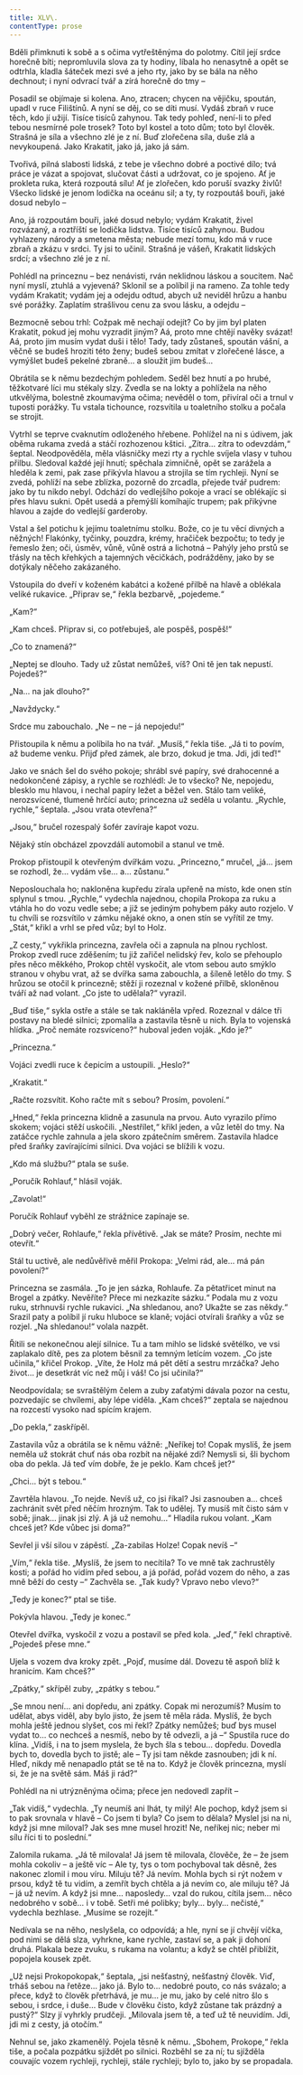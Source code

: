 ```yaml
---
title: XLV\.
contentType: prose
---
```


<section>

Bděli přimknuti k sobě a s očima vytřeštěnýma do polotmy. Cítil její srdce horečně bíti; nepromluvila slova za ty hodiny, líbala ho nenasytně a opět se odtrhla, kladla šáteček mezi své a jeho rty, jako by se bála na něho dechnout; i nyní odvrací tvář a zírá horečně do tmy –

Posadil se objímaje si kolena. Ano, ztracen; chycen na vějičku, spoután, upadl v ruce Filištínů. A nyní se děj, co se díti musí. Vydáš zbraň v ruce těch, kdo jí užijí. Tisíce tisíců zahynou. Tak tedy pohleď, není-li to před tebou nesmírné pole trosek? Toto byl kostel a toto dům; toto byl člověk. Strašná je síla a všechno zlé je z ní. Buď zlořečena síla, duše zlá a nevykoupená. Jako Krakatit, jako já, jako já sám.

Tvořivá, pilná slabosti lidská, z tebe je všechno dobré a poctivé dílo; tvá práce je vázat a spojovat, slučovat části a udržovat, co je spojeno. Ať je prokleta ruka, která rozpoutá sílu! Ať je zlořečen, kdo poruší svazky živlů! Všecko lidské je jenom lodička na oceánu sil; a ty, ty rozpoutáš bouři, jaké dosud nebylo –

Ano, já rozpoutám bouři, jaké dosud nebylo; vydám Krakatit, živel rozvázaný, a roztříští se lodička lidstva. Tisíce tisíců zahynou. Budou vyhlazeny národy a smetena města; nebude mezí tomu, kdo má v ruce zbraň a zkázu v srdci. Ty jsi to učinil. Strašná je vášeň, Krakatit lidských srdcí; a všechno zlé je z ní.

Pohlédl na princeznu – bez nenávisti, rván neklidnou láskou a soucitem. Nač nyní myslí, ztuhlá a vyjevená? Sklonil se a políbil ji na rameno. Za tohle tedy vydám Krakatit; vydám jej a odejdu odtud, abych už neviděl hrůzu a hanbu své porážky. Zaplatím strašlivou cenu za svou lásku, a odejdu –

Bezmocně sebou trhl: Cožpak mě nechají odejít? Co by jim byl platen Krakatit, pokud jej mohu vyzradit jiným? Aá, proto mne chtějí navěky svázat! Aá, proto jim musím vydat duši i tělo! Tady, tady zůstaneš, spoután vášní, a věčně se budeš hroziti této ženy; budeš sebou zmítat v zlořečené lásce, a vymýšlet budeš pekelné zbraně… a sloužit jim budeš…

Obrátila se k němu bezdechým pohledem. Seděl bez hnutí a po hrubé, těžkotvaré líci mu stékaly slzy. Zvedla se na lokty a pohlížela na něho utkvělýma, bolestně zkoumavýma očima; nevěděl o tom, přivíral oči a trnul v tuposti porážky. Tu vstala tichounce, rozsvítila u toaletního stolku a počala se strojit.

Vytrhl se teprve cvaknutím odloženého hřebene. Pohlížel na ni s údivem, jak oběma rukama zvedá a stáčí rozhozenou kštici. „Zítra… zítra to odevzdám,“ šeptal. Neodpověděla, měla vlásničky mezi rty a rychle svíjela vlasy v tuhou přilbu. Sledoval každé její hnutí; spěchala zimničně, opět se zarážela a hleděla k zemi, pak zase přikývla hlavou a strojila se tím rychleji. Nyní se zvedá, pohlíží na sebe zblízka, pozorně do zrcadla, přejede tvář pudrem: jako by tu nikdo nebyl. Odchází do vedlejšího pokoje a vrací se oblékajíc si přes hlavu sukni. Opět usedá a přemýšlí komíhajíc trupem; pak přikývne hlavou a zajde do vedlejší garderoby.

Vstal a šel potichu k jejímu toaletnímu stolku. Bože, co je tu věcí divných a něžných! Flakónky, tyčinky, pouzdra, krémy, hračiček bezpočtu; to tedy je řemeslo žen; oči, úsměv, vůně, vůně ostrá a lichotná – Pahýly jeho prstů se třásly na těch křehkých a tajemných věcičkách, podrážděny, jako by se dotýkaly něčeho zakázaného.

Vstoupila do dveří v koženém kabátci a kožené přilbě na hlavě a oblékala veliké rukavice. „Připrav se,“ řekla bezbarvě, „pojedeme.“

„Kam?“

„Kam chceš. Připrav si, co potřebuješ, ale pospěš, pospěš!“

„Co to znamená?“

„Neptej se dlouho. Tady už zůstat nemůžeš, víš? Oni tě jen tak nepustí. Pojedeš?“

„Na… na jak dlouho?“

„Navždycky.“

Srdce mu zabouchalo. „Ne – ne – já nepojedu!“

Přistoupila k němu a políbila ho na tvář. „Musíš,“ řekla tiše. „Já ti to povím, až budeme venku. Přijď před zámek, ale brzo, dokud je tma. Jdi, jdi teď!“

Jako ve snách šel do svého pokoje; shrábl své papíry, své drahocenné a nedokončené zápisy, a rychle se rozhlédl: Je to všecko? Ne, nepojedu, blesklo mu hlavou, i nechal papíry ležet a běžel ven. Stálo tam veliké, nerozsvícené, tlumeně hrčící auto; princezna už seděla u volantu. „Rychle, rychle,“ šeptala. „Jsou vrata otevřena?“

„Jsou,“ bručel rozespalý šofér zavíraje kapot vozu.

Nějaký stín obcházel zpovzdálí automobil a stanul ve tmě.

Prokop přistoupil k otevřeným dvířkám vozu. „Princezno,“ mručel, „já… jsem se rozhodl, že… vydám vše… a… zůstanu.“

Neposlouchala ho; nakloněna kupředu zírala upřeně na místo, kde onen stín splynul s tmou. „Rychle,“ vydechla najednou, chopila Prokopa za ruku a vtáhla ho do vozu vedle sebe; a již se jediným pohybem páky auto rozjelo. V tu chvíli se rozsvítilo v zámku nějaké okno, a onen stín se vyřítil ze tmy. „Stát,“ křikl a vrhl se před vůz; byl to Holz.

„Z cesty,“ vykřikla princezna, zavřela oči a zapnula na plnou rychlost. Prokop zvedl ruce zděšením; tu již zařičel nelidský řev, kolo se přehouplo přes něco měkkého, Prokop chtěl vyskočit, ale vtom sebou auto smýklo stranou v ohybu vrat, až se dvířka sama zabouchla, a šíleně letělo do tmy. S hrůzou se otočil k princezně; stěží ji rozeznal v kožené přilbě, skloněnou tváří až nad volant. „Co jste to udělala?“ vyrazil.

„Buď tiše,“ sykla ostře a stále se tak nakláněla vpřed. Rozeznal v dálce tři postavy na bledé silnici; zpomalila a zastavila těsně u nich. Byla to vojenská hlídka. „Proč nemáte rozsvíceno?“ huboval jeden voják. „Kdo je?“

„Princezna.“

Vojáci zvedli ruce k čepicím a ustoupili. „Heslo?“

„Krakatit.“

„Račte rozsvítit. Koho račte mít s sebou? Prosím, povolení.“

„Hned,“ řekla princezna klidně a zasunula na prvou. Auto vyrazilo přímo skokem; vojáci stěží uskočili. „Nestřílet,“ křikl jeden, a vůz letěl do tmy. Na zatáčce rychle zahnula a jela skoro zpátečním směrem. Zastavila hladce před šraňky zavírajícími silnici. Dva vojáci se blížili k vozu.

„Kdo má službu?“ ptala se suše.

„Poručík Rohlauf,“ hlásil voják.

„Zavolat!“

Poručík Rohlauf vyběhl ze strážnice zapínaje se.

„Dobrý večer, Rohlaufe,“ řekla přívětivě. „Jak se máte? Prosím, nechte mi otevřít.“

Stál tu uctivě, ale nedůvěřivě měřil Prokopa: „Velmi rád, ale… má pán povolení?“

Princezna se zasmála. „To je jen sázka, Rohlaufe. Za pětatřicet minut na Brogel a zpátky. Nevěříte? Přece mi nezkazíte sázku.“ Podala mu z vozu ruku, strhnuvši rychle rukavici. „Na shledanou, ano? Ukažte se zas někdy.“ Srazil paty a políbil jí ruku hluboce se klaně; vojáci otvírali šraňky a vůz se rozjel. „Na shledanou!“ volala nazpět.

Řítili se nekonečnou alejí silnice. Tu a tam mihlo se lidské světélko, ve vsi zaplakalo dítě, pes za plotem běsnil za temným letícím vozem. „Co jste učinila,“ křičel Prokop. „Víte, že Holz má pět dětí a sestru mrzáčka? Jeho život… je desetkrát víc než můj i váš! Co jsi učinila?“

Neodpovídala; se svraštělým čelem a zuby zaťatými dávala pozor na cestu, pozvedajíc se chvílemi, aby lépe viděla. „Kam chceš?“ zeptala se najednou na rozcestí vysoko nad spícím krajem.

„Do pekla,“ zaskřípěl.

Zastavila vůz a obrátila se k němu vážně: „Neříkej to! Copak myslíš, že jsem neměla už stokrát chuť nás oba rozbít na nějaké zdi? Nemysli si, šli bychom oba do pekla. Já teď vím dobře, že je peklo. Kam chceš jet?“

„Chci… být s tebou.“

Zavrtěla hlavou. „To nejde. Nevíš už, co jsi říkal? Jsi zasnouben a… chceš zachránit svět před něčím hrozným. Tak to udělej. Ty musíš mít čisto sám v sobě; jinak… jinak jsi zlý. A já už nemohu…“ Hladila rukou volant. „Kam chceš jet? Kde vůbec jsi doma?“

Sevřel ji vší silou v zápěstí. „Za-zabilas Holze! Copak nevíš –“

„Vím,“ řekla tiše. „Myslíš, že jsem to necítila? To ve mně tak zachrustěly kosti; a pořád ho vidím před sebou, a já pořád, pořád vozem do něho, a zas mně běží do cesty –“ Zachvěla se. „Tak kudy? Vpravo nebo vlevo?“

„Tedy je konec?“ ptal se tiše.

Pokývla hlavou. „Tedy je konec.“

Otevřel dvířka, vyskočil z vozu a postavil se před kola. „Jeď,“ řekl chraptivě. „Pojedeš přese mne.“

Ujela s vozem dva kroky zpět. „Pojď, musíme dál. Dovezu tě aspoň blíž k hranicím. Kam chceš?“

„Zpátky,“ skřípěl zuby, „zpátky s tebou.“

„Se mnou není… ani dopředu, ani zpátky. Copak mi nerozumíš? Musím to udělat, abys viděl, aby bylo jisto, že jsem tě měla ráda. Myslíš, že bych mohla ještě jednou slyšet, cos mi řekl? Zpátky nemůžeš; buď bys musel vydat to… co nechceš a nesmíš, nebo by tě odvezli, a já –“ Spustila ruce do klína. „Vidíš, i na to jsem myslela, že bych šla s tebou… dopředu. Dovedla bych to, dovedla bych to jistě; ale – Ty jsi tam někde zasnouben; jdi k ní. Hleď, nikdy mě nenapadlo ptát se tě na to. Když je člověk princezna, myslí si, že je na světě sám. Máš ji rád?“

Pohlédl na ni utrýzněnýma očima; přece jen nedovedl zapřít –

„Tak vidíš,“ vydechla. „Ty neumíš ani lhát, ty milý! Ale pochop, když jsem si to pak srovnala v hlavě – Co jsem ti byla? Co jsem to dělala? Myslel jsi na ni, když jsi mne miloval? Jak ses mne musel hrozit! Ne, neříkej nic; neber mi sílu říci ti to poslední.“

Zalomila rukama. „Já tě milovala! Já jsem tě milovala, člověče, že – že jsem mohla cokoliv – a ještě víc – Ale ty, tys o tom pochyboval tak děsně, žes nakonec zlomil i mou víru. Miluju tě? Já nevím. Mohla bych si rýt nožem v prsou, když tě tu vidím, a zemřít bych chtěla a já nevím co, ale miluju tě? Já – já už nevím. A když jsi mne… naposledy… vzal do rukou, cítila jsem… něco nedobrého v sobě… i v tobě. Setři mé polibky; byly… byly… nečisté,“ vydechla bezhlase. „Musíme se rozejít.“

Nedívala se na něho, neslyšela, co odpovídá; a hle, nyní se jí chvějí víčka, pod nimi se dělá slza, vyhrkne, kane rychle, zastaví se, a pak ji dohoní druhá. Plakala beze zvuku, s rukama na volantu; a když se chtěl přiblížit, popojela kousek zpět.

„Už nejsi Prokopokopak,“ šeptala, „jsi nešťastný, nešťastný člověk. Viď, trháš sebou na řetěze… jako já. Bylo to… nedobré pouto, co nás svázalo; a přece, když to člověk přetrhává, je mu… je mu, jako by celé nitro šlo s sebou, i srdce, i duše… Bude v člověku čisto, když zůstane tak prázdný a pustý?“ Slzy jí vyhrkly prudčeji. „Milovala jsem tě, a teď už tě neuvidím. Jdi, jdi mi z cesty, já otočím.“

Nehnul se, jako zkamenělý. Pojela těsně k němu. „Sbohem, Prokope,“ řekla tiše, a počala pozpátku sjíždět po silnici. Rozběhl se za ní; tu sjížděla couvajíc vozem rychleji, rychleji, stále rychleji; bylo to, jako by se propadala.

</section>
